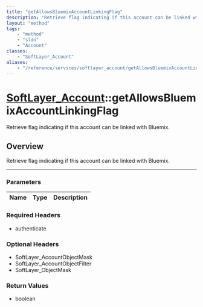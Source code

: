 ```yaml
---
title: "getAllowsBluemixAccountLinkingFlag"
description: "Retrieve flag indicating if this account can be linked with Bluemix."
layout: "method"
tags:
    - "method"
    - "sldn"
    - "Account"
classes:
    - "SoftLayer_Account"
aliases:
    - "/reference/services/softlayer_account/getAllowsBluemixAccountLinkingFlag"
---
```

# [SoftLayer_Account](/reference/services/SoftLayer_Account)::getAllowsBluemixAccountLinkingFlag


Retrieve flag indicating if this account can be linked with Bluemix.


## Overview 
Retrieve flag indicating if this account can be linked with Bluemix.

-----

### Parameters 
|Name | Type | Description |
| --- | --- | --- |


### Required Headers
* authenticate


### Optional Headers
* SoftLayer_AccountObjectMask
* SoftLayer_AccountObjectFilter
* SoftLayer_ObjectMask

### Return Values
* boolean




